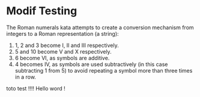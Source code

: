 # Modif Testing

The Roman numerals kata attempts to create a conversion mechanism from integers
to a Roman representation (a string):

1. 1, 2 and 3 become I, II and III respectively.
1. 5 and 10 become V and X respectively.
1. 6 become VI, as symbols are additive.
1. 4 becomes IV, as symbols are used subtractively (in this case subtracting 1 from 5) to avoid repeating a symbol more than three times in a row.

toto test !!!!
Hello word !